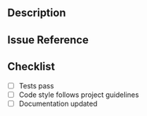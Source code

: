 ## Description
<!-- Briefly describe the changes -->

## Issue Reference
<!-- Link to the issue this PR fixes -->

## Checklist
- [ ] Tests pass
- [ ] Code style follows project guidelines
- [ ] Documentation updated